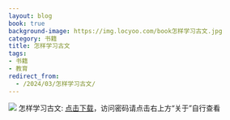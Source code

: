 ```yaml
---
layout: blog
book: true
background-image: https://img.locyoo.com/book怎样学习古文.jpg
category: 书籍
title: 怎样学习古文
tags:
- 书籍
- 教育
redirect_from:
  - /2024/03/怎样学习古文/
---
```

![](https://img.locyoo.com/book怎样学习古文.jpg)
怎样学习古文: <a name = "ref1" href="https://url18.ctfile.com/f/50983618-1439916559-537ca9?p=3619">点击下载</a>，访问密码请点击右上方“关于”自行查看